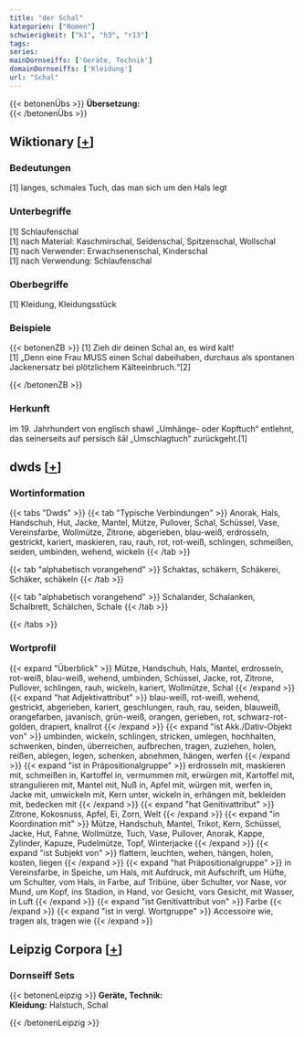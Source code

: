 ```yaml
---
title: "der Schal"
kategorien: ["Nomen"]
schwierigkeit: ["k1", "h3", "r13"]
tags:
series:
mainDornseiffs: ['Geräte, Technik']
domainDornseiffs: ['Kleidung']
url: "Schal"
---
```


{{< betonenÜbs >}}
**Übersetzung:**  
{{< /betonenÜbs >}}

## Wiktionary [[+](https://de.wiktionary.org/wiki/Schal)]

### Bedeutungen
[1] langes, schmales Tuch, das man sich um den Hals legt  

### Unterbegriffe
[1] Schlaufenschal  
[1] nach Material: Kaschmirschal, Seidenschal, Spitzenschal, Wollschal  
[1] nach Verwender: Erwachsenenschal, Kinderschal  
[1] nach Verwendung: Schlaufenschal  

### Oberbegriffe
[1] Kleidung, Kleidungsstück  

### Beispiele
{{< betonenZB >}}
[1] Zieh dir deinen Schal an, es wird kalt!  
[1] „Denn eine Frau MUSS einen Schal dabeihaben, durchaus als spontanen Jackenersatz bei plötzlichem Kälteeinbruch.“[2]  

{{< /betonenZB >}}
### Herkunft
im 19. Jahrhundert von englisch shawl „Umhänge- oder Kopftuch“ entlehnt, das seinerseits auf persisch šāl „Umschlagtuch“ zurückgeht.[1]  



## dwds [[+](https://www.dwds.de/wb/Schal)]

### Wortinformation
{{< tabs "Dwds" >}}
{{< tab "Typische Verbindungen" >}}
Anorak, Hals, Handschuh, Hut, Jacke, Mantel, Mütze, Pullover, Schal, Schüssel, Vase, Vereinsfarbe, Wollmütze, Zitrone, abgerieben, blau-weiß, erdrosseln, gestrickt, kariert, maskieren, rau, rauh, rot, rot-weiß, schlingen, schmeißen, seiden, umbinden, wehend, wickeln
{{< /tab >}}

{{< tab "alphabetisch vorangehend" >}}
Schaktas, schäkern, Schäkerei, Schäker, schäkeln
{{< /tab >}}

{{< tab "alphabetisch vorangehend" >}}
Schalander, Schalanken, Schalbrett, Schälchen, Schale
{{< /tab >}}

{{< /tabs >}}

### Wortprofil
{{< expand "Überblick" >}} Mütze, Handschuh, Hals, Mantel, erdrosseln, rot-weiß, blau-weiß, wehend, umbinden, Schüssel, Jacke, rot, Zitrone, Pullover, schlingen, rauh, wickeln, kariert, Wollmütze, Schal {{< /expand >}}
{{< expand "hat Adjektivattribut" >}} blau-weiß, rot-weiß, wehend, gestrickt, abgerieben, kariert, geschlungen, rauh, rau, seiden, blauweiß, orangefarben, javanisch, grün-weiß, orangen, gerieben, rot, schwarz-rot-golden, drapiert, knallrot {{< /expand >}}
{{< expand "ist Akk./Dativ-Objekt von" >}} umbinden, wickeln, schlingen, stricken, umlegen, hochhalten, schwenken, binden, überreichen, aufbrechen, tragen, zuziehen, holen, reißen, ablegen, legen, schenken, abnehmen, hängen, werfen {{< /expand >}}
{{< expand "ist in Präpositionalgruppe" >}} erdrosseln mit, maskieren mit, schmeißen in, Kartoffel in, vermummen mit, erwürgen mit, Kartoffel mit, strangulieren mit, Mantel mit, Nuß in, Apfel mit, würgen mit, werfen in, Jacke mit, umwickeln mit, Kern unter, wickeln in, erhängen mit, bekleiden mit, bedecken mit {{< /expand >}}
{{< expand "hat Genitivattribut" >}} Zitrone, Kokosnuss, Apfel, Ei, Zorn, Welt {{< /expand >}}
{{< expand "in Koordination mit" >}} Mütze, Handschuh, Mantel, Trikot, Kern, Schüssel, Jacke, Hut, Fahne, Wollmütze, Tuch, Vase, Pullover, Anorak, Kappe, Zylinder, Kapuze, Pudelmütze, Topf, Winterjacke {{< /expand >}}
{{< expand "ist Subjekt von" >}} flattern, leuchten, wehen, hängen, holen, kosten, liegen {{< /expand >}}
{{< expand "hat Präpositionalgruppe" >}} in Vereinsfarbe, in Speiche, um Hals, mit Aufdruck, mit Aufschrift, um Hüfte, um Schulter, vom Hals, in Farbe, auf Tribüne, über Schulter, vor Nase, vor Mund, um Kopf, ins Stadion, in Hand, vor Gesicht, vors Gesicht, mit Wasser, in Luft {{< /expand >}}
{{< expand "ist Genitivattribut von" >}} Farbe {{< /expand >}}
{{< expand "ist in vergl. Wortgruppe" >}} Accessoire wie, tragen als, tragen wie {{< /expand >}}

## Leipzig Corpora [[+](https://corpora.uni-leipzig.de/en/res?word=Schal&corpusId=deu_newscrawl-public_2018)]

### Dornseiff Sets
{{< betonenLeipzig >}}
**Geräte, Technik:**  
**Kleidung:** Halstuch, Schal  

{{< /betonenLeipzig >}}
